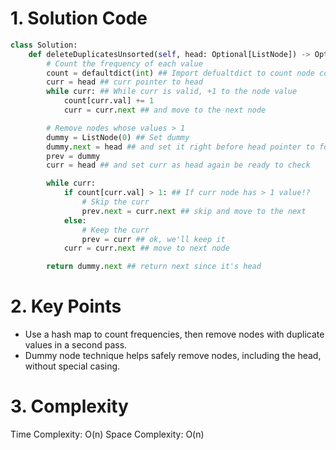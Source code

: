 # 1. Solution Code

```py
class Solution:
    def deleteDuplicatesUnsorted(self, head: Optional[ListNode]) -> Optional[ListNode]:
        # Count the frequency of each value
        count = defaultdict(int) ## Import defualtdict to count node counter
        curr = head ## curr pointer to head
        while curr: ## While curr is valid, +1 to the node value
            count[curr.val] += 1
            curr = curr.next ## and move to the next node

        # Remove nodes whose values > 1
        dummy = ListNode(0) ## Set dummy
        dummy.next = head ## and set it right before head pointer to follow it
        prev = dummy 
        curr = head ## and set curr as head again be ready to check

        while curr:
            if count[curr.val] > 1: ## If curr node has > 1 value!?
                # Skip the curr
                prev.next = curr.next ## skip and move to the next
            else:
                # Keep the curr
                prev = curr ## ok, we'll keep it
            curr = curr.next ## move to next node

        return dummy.next ## return next since it's head
```

# 2. Key Points
- Use a hash map to count frequencies, then remove nodes with duplicate values in a second pass.
- Dummy node technique helps safely remove nodes, including the head, without special casing.

# 3. Complexity
Time Complexity: O(n)
Space Complexity: O(n)